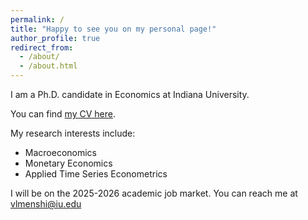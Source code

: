 ```yaml
---
permalink: /
title: "Happy to see you on my personal page!"
author_profile: true
redirect_from: 
  - /about/
  - /about.html
---
```


I am a Ph.D. candidate in Economics at Indiana University.

You can find [my CV here](https://vlsmensh.github.io/files/Vladimir_Menshikov_CV.pdf).

My research interests include:
- Macroeconomics
- Monetary Economics
- Applied Time Series Econometrics

I will be on the 2025-2026 academic job market. You can reach me at vlmenshi@iu.edu
